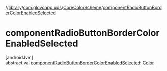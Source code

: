 //[library](../../../index.md)/[com.glovoapp.uds](../index.md)/[CoreColorScheme](index.md)/[componentRadioButtonBorderColorEnabledSelected](component-radio-button-border-color-enabled-selected.md)

# componentRadioButtonBorderColorEnabledSelected

[androidJvm]\
abstract val [componentRadioButtonBorderColorEnabledSelected](component-radio-button-border-color-enabled-selected.md): [Color](https://developer.android.com/reference/kotlin/androidx/compose/ui/graphics/Color.html)
